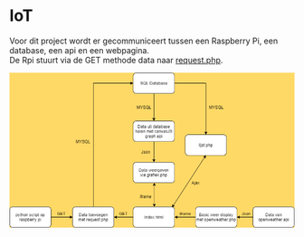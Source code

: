 # IoT

Voor dit project wordt er gecommuniceert tussen een Raspberry Pi, een database, een api en een webpagina.<br>
De Rpi stuurt via de GET methode data naar [request.php](https://github.com/rubenengelen/iot/blob/main/final/request.php).

![alt text](https://github.com/rubenengelen/iot/blob/main/final/IoT.png?raw=true)
